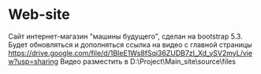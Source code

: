 # Web-site
Сайт интернет-магазин "машины будущего", сделан на bootstrap 5.3. Будет обновляться и дополняться 
ссылка на видео с главной страницы https://drive.google.com/file/d/1BIeE1Ws8fSqi36ZUDB7zI_Xd_ySV2myL/view?usp=sharing
Видео разместить в D:\Project\Main_site\source\files
